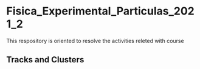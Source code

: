 # Fisica_Experimental_Particulas_2021_2
This respository is oriented to resolve the activities releted with course

## Tracks and Clusters

